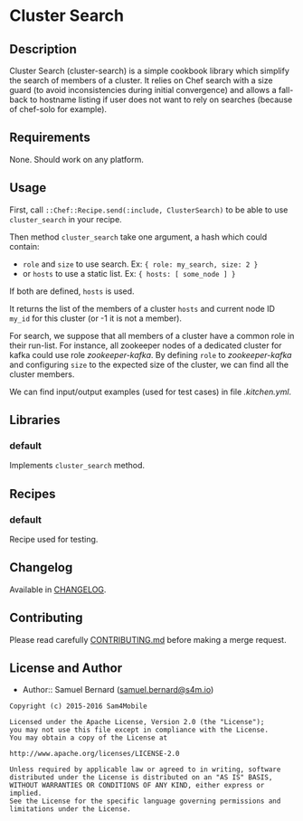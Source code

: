Cluster Search
==============

Description
-----------

Cluster Search (cluster-search) is a simple cookbook library which simplify
the search of members of a cluster. It relies on Chef search with a size guard
(to avoid inconsistencies during initial convergence) and allows a fall-back
to hostname listing if user does not want to rely on searches (because of
chef-solo for example).

Requirements
------------

None. Should work on any platform.

Usage
-----

First, call `::Chef::Recipe.send(:include, ClusterSearch)` to be able to use
`cluster_search` in your recipe.

Then method `cluster_search` take one argument, a hash which could contain:

- `role` and `size` to use search. Ex: `{ role: my_search, size: 2 }`
- or `hosts` to use a static list. Ex: `{ hosts: [ some_node ] }`

If both are defined, `hosts` is used.

It returns the list of the members of a cluster `hosts` and current node ID
`my_id` for this cluster (or -1 it is not a member).

For search, we suppose that all members of a cluster have a common role in
their run-list. For instance, all zookeeper nodes of a dedicated cluster for
kafka could use role *zookeeper-kafka*. By defining `role` to
*zookeeper-kafka* and configuring `size` to the expected size of the cluster,
we can find all the cluster members.

We can find input/output examples (used for test cases) in file
*.kitchen.yml*.

Libraries
---------

### default

Implements `cluster_search` method.

Recipes
-------

### default

Recipe used for testing.

Changelog
---------

Available in [CHANGELOG](CHANGELOG).

Contributing
------------

Please read carefully [CONTRIBUTING.md](CONTRIBUTING.md) before making a merge
request.

License and Author
------------------

- Author:: Samuel Bernard (<samuel.bernard@s4m.io>)

```text
Copyright (c) 2015-2016 Sam4Mobile

Licensed under the Apache License, Version 2.0 (the "License");
you may not use this file except in compliance with the License.
You may obtain a copy of the License at

http://www.apache.org/licenses/LICENSE-2.0

Unless required by applicable law or agreed to in writing, software
distributed under the License is distributed on an "AS IS" BASIS,
WITHOUT WARRANTIES OR CONDITIONS OF ANY KIND, either express or implied.
See the License for the specific language governing permissions and
limitations under the License.
```
